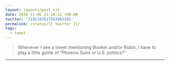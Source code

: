 ```yaml
---
layout: layouts/post.njk
date: 2019-11-06 21:10:52 +00:00
twitter: '1192187617543983105'
permalink: /status/{{ twitter }}/
tags: 
  - tweet
---
```


> Whenever I see a tweet mentioning Booker and/or Rubio, I have to play a little game of “Phoenix Suns or U.S. politics?”

---
